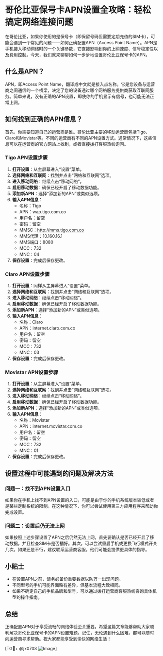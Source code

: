 # 哥伦比亚保号卡APN设置全攻略：轻松搞定网络连接问题

在哥伦比亚，如果你使用的是保号卡（即保留号码但需要定期充值的SIM卡），可能会遇到一个常见的问题——如何正确配置APN（Access Point Name）。APN是手机接入移动网络时的一个关键参数，它直接影响到你的上网速度、信号稳定性以及费用控制。今天，我们就来聊聊如何一步步地设置哥伦比亚保号卡的APN。

## 什么是APN？

APN，即Access Point Name，翻译成中文就是接入点名称。它是您设备与运营商之间通信的一个桥梁，决定了您的设备通过哪个网络服务提供商获取互联网服务。简单来说，没有正确的APN设置，即使你的手机显示有信号，也可能无法正常上网。

## 如何找到正确的APN信息？

首先，你需要知道自己的运营商是谁。哥伦比亚主要的移动运营商包括Tigo、Claro和Movistar等。不同的运营商有不同的APN设置方式。通常情况下，这些信息可以在运营商的官方网站上找到，或者直接拨打客服热线询问。

### Tigo APN设置步骤

1. **打开设置**：从主屏幕进入“设置”菜单。
2. **选择网络和互联网**：找到并点击“网络和互联网”选项。
3. **进入移动网络**：继续点击“移动网络”。
4. **启用移动数据**：确保已经开启了移动数据功能。
5. **添加新APN**：选择“添加新的APN”或类似选项。
6. **输入APN信息**：
   - 名称：Tigo
   - APN：wap.tigo.com.co
   - 用户名：留空
   - 密码：留空
   - MMSC：http://mms.tigo.com.co
   - MMS代理：10.160.16.1
   - MMS端口：8080
   - MCC：732
   - MNC：04
7. **保存设置**：完成后保存更改。

### Claro APN设置步骤

1. **打开设置**：同样从主屏幕进入“设置”菜单。
2. **选择网络和互联网**：找到并点击“网络和互联网”选项。
3. **进入移动网络**：继续点击“移动网络”。
4. **启用移动数据**：确保已经开启了移动数据功能。
5. **添加新APN**：选择“添加新的APN”或类似选项。
6. **输入APN信息**：
   - 名称：Claro
   - APN：internet.claro.com.co
   - 用户名：留空
   - 密码：留空
   - MCC：732
   - MNC：03
7. **保存设置**：完成后保存更改。

### Movistar APN设置步骤

1. **打开设置**：从主屏幕进入“设置”菜单。
2. **选择网络和互联网**：找到并点击“网络和互联网”选项。
3. **进入移动网络**：继续点击“移动网络”。
4. **启用移动数据**：确保已经开启了移动数据功能。
5. **添加新APN**：选择“添加新的APN”或类似选项。
6. **输入APN信息**：
   - 名称：Movistar
   - APN：internet.movistar.com.co
   - 用户名：留空
   - 密码：留空
   - MCC：732
   - MNC：01
7. **保存设置**：完成后保存更改。

## 设置过程中可能遇到的问题及解决方法

### 问题一：找不到APN设置入口

如果你在手机上找不到APN设置的入口，可能是由于你的手机系统版本较低或者是某些定制系统的限制。在这种情况下，你可以尝试使用第三方应用程序来帮助你完成设置。

### 问题二：设置后仍无法上网

如果按照上述步骤设置了APN之后仍然无法上网，首先要确认是否已经开启了移动数据，并且检查SIM卡是否插好。其次，可以尝试重启手机或更换飞行模式开关几次。如果还是不行，建议联系运营商客服，他们可能会提供更具体的指导。

## 小贴士

- 在设置APN之前，请务必备份重要数据以防万一出现问题。
- 不同型号的手机可能界面略有差异，但基本流程大致相同。
- 如果不确定自己的手机品牌和型号，可以通过拨打运营商客服热线咨询具体机型的操作指南。

## 总结

正确配置APN对于享受流畅的网络体验至关重要。希望这篇文章能够帮助大家顺利解决哥伦比亚保号卡的APN设置难题。记住，无论遇到什么困难，都可以随时向运营商寻求帮助。祝大家都能享受到愉快的网络生活！

[TG💪+ @jx0703 ![Image](https://github.com/user-attachments/assets/dbca1d08-cadb-493c-b0ec-ad6f7a83f270)]